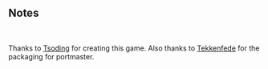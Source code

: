 ## Notes
<br/>

Thanks to [Tsoding](https://github.com/tsoding/nothing) for creating this game.  Also thanks to [Tekkenfede](https://github.com/tsoding/nothing) for the packaging for portmaster.
<br/>

